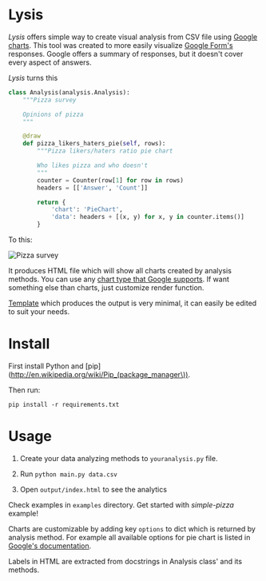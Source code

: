 # Lysis

*Lysis* offers simple way to create visual analysis from CSV file using [Google charts](https://developers.google.com/chart/). This tool was created to more easily visualize [Google Form's](https://support.google.com/drive/answer/87809) responses. Google offers a summary of responses, but it doesn't cover every aspect of answers.

*Lysis* turns this

```python
class Analysis(analysis.Analysis):
    """Pizza survey

    Opinions of pizza
    """

    @draw
    def pizza_likers_haters_pie(self, rows):
        """Pizza likers/haters ratio pie chart

        Who likes pizza and who doesn't
        """
        counter = Counter(row[1] for row in rows)
        headers = [['Answer', 'Count']]

        return {
            'chart': 'PieChart',
            'data': headers + [(x, y) for x, y in counter.items()]
        }
```

To this:

![Pizza survey](https://raw2.github.com/kimmobrunfeldt/lysis/master/doc/pizza.png)

It produces HTML file which will show all charts created by analysis methods. You can use any [chart type that Google supports](https://developers.google.com/chart/interactive/docs/gallery). If want something else than charts, just customize render function.

[Template](https://github.com/kimmobrunfeldt/lysis/blob/master/webstatic/index.html#L34) which produces the output is very minimal, it can easily be edited to suit your needs.

# Install

First install Python and [pip](http://en.wikipedia.org/wiki/Pip_(package_manager\)).

Then run:

    pip install -r requirements.txt

# Usage

1. Create your data analyzing methods to `youranalysis.py` file.

2. Run `python main.py data.csv`

3. Open `output/index.html` to see the analytics

Check examples in `examples` directory. Get started with *simple-pizza* example!

Charts are customizable by adding key `options` to dict which is returned by analysis method. For example all available options for pie chart is listed in [Google's documentation](https://developers.google.com/chart/interactive/docs/gallery/piechart#Configuration_Options).

Labels in HTML are extracted from docstrings in Analysis class' and its methods.

